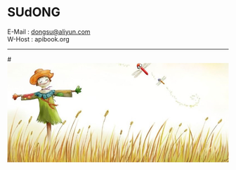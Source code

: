 # SUdONG  
E-Mail : dongsu@aliyun.com  
W-Host : apibook.org
***
#![image](https://github.com/sud2g/sudong/blob/master/face/scarecrow.jpg)
